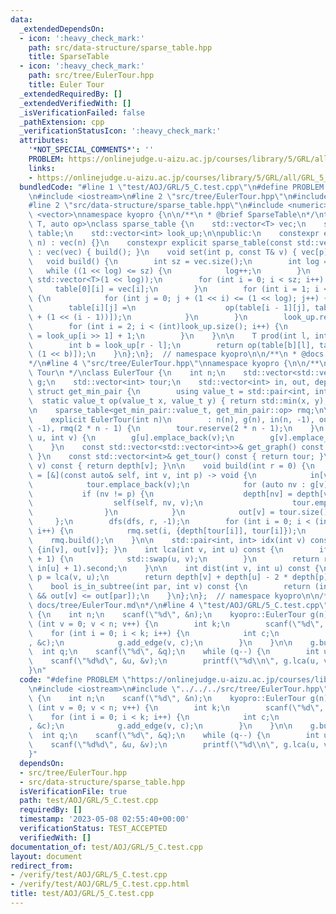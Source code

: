 ```yaml
---
data:
  _extendedDependsOn:
  - icon: ':heavy_check_mark:'
    path: src/data-structure/sparse_table.hpp
    title: SparseTable
  - icon: ':heavy_check_mark:'
    path: src/tree/EulerTour.hpp
    title: Euler Tour
  _extendedRequiredBy: []
  _extendedVerifiedWith: []
  _isVerificationFailed: false
  _pathExtension: cpp
  _verificationStatusIcon: ':heavy_check_mark:'
  attributes:
    '*NOT_SPECIAL_COMMENTS*': ''
    PROBLEM: https://onlinejudge.u-aizu.ac.jp/courses/library/5/GRL/all/GRL_5_C
    links:
    - https://onlinejudge.u-aizu.ac.jp/courses/library/5/GRL/all/GRL_5_C
  bundledCode: "#line 1 \"test/AOJ/GRL/5_C.test.cpp\"\n#define PROBLEM \"https://onlinejudge.u-aizu.ac.jp/courses/library/5/GRL/all/GRL_5_C\"\
    \n#include <iostream>\n#line 2 \"src/tree/EulerTour.hpp\"\n#include <utility>\n\
    #line 2 \"src/data-structure/sparse_table.hpp\"\n#include <numeric>\n#include\
    \ <vector>\nnamespace kyopro {\n\n/**\n * @brief SparseTable\n*/\ntemplate <class\
    \ T, auto op>\nclass sparse_table {\n    std::vector<T> vec;\n    std::vector<std::vector<T>>\
    \ table;\n    std::vector<int> look_up;\n\npublic:\n    constexpr explicit sparse_table(int\
    \ n) : vec(n) {}\n    constexpr explicit sparse_table(const std::vector<T>& vec)\
    \ : vec(vec) { build(); }\n    void set(int p, const T& v) { vec[p] = v; }\n \
    \   void build() {\n        int sz = vec.size();\n        int log = 0;\n     \
    \   while ((1 << log) <= sz) {\n            log++;\n        }\n        table.assign(log,\
    \ std::vector<T>(1 << log));\n        for (int i = 0; i < sz; i++) {\n       \
    \     table[0][i] = vec[i];\n        }\n        for (int i = 1; i < log; i++)\
    \ {\n            for (int j = 0; j + (1 << i) <= (1 << log); j++) {\n        \
    \        table[i][j] =\n                    op(table[i - 1][j], table[i - 1][j\
    \ + (1 << (i - 1))]);\n            }\n        }\n        look_up.resize(sz + 1);\n\
    \        for (int i = 2; i < (int)look_up.size(); i++) {\n            look_up[i]\
    \ = look_up[i >> 1] + 1;\n        }\n    }\n\n    T prod(int l, int r) const {\n\
    \        int b = look_up[r - l];\n        return op(table[b][l], table[b][r -\
    \ (1 << b)]);\n    }\n};\n};  // namespace kyopro\n\n/**\n * @docs docs/data-structure/sparse_table.md\n\
    */\n#line 4 \"src/tree/EulerTour.hpp\"\nnamespace kyopro {\n\n/**\n * @brief Euler\
    \ Tour\n */\nclass EulerTour {\n    int n;\n    std::vector<std::vector<int>>\
    \ g;\n    std::vector<int> tour;\n    std::vector<int> in, out, depth;\n\n   \
    \ struct get_min_pair {\n        using value_t = std::pair<int, int>;\n      \
    \  static value_t op(value_t x, value_t y) { return std::min(x, y); }\n    };\n\
    \n    sparse_table<get_min_pair::value_t, get_min_pair::op> rmq;\n\npublic:\n\
    \    explicit EulerTour(int n)\n        : n(n), g(n), in(n, -1), out(n, -1), depth(n,\
    \ -1), rmq(2 * n - 1) {\n        tour.reserve(2 * n - 1);\n    }\n    void add_edge(int\
    \ u, int v) {\n        g[u].emplace_back(v);\n        g[v].emplace_back(u);\n\
    \    }\n    const std::vector<std::vector<int>>& get_graph() const { return g;\
    \ }\n    const std::vector<int>& get_tour() const { return tour; }\n    int get_depth(int\
    \ v) const { return depth[v]; }\n\n    void build(int r = 0) {\n        auto dfs\
    \ = [&](const auto& self, int v, int p) -> void {\n            in[v] = tour.size();\n\
    \            tour.emplace_back(v);\n            for (auto nv : g[v]) {\n     \
    \           if (nv != p) {\n                    depth[nv] = depth[v] + 1;\n  \
    \                  self(self, nv, v);\n                    tour.emplace_back(v);\n\
    \                }\n            }\n            out[v] = tour.size() - 1;\n   \
    \     };\n        dfs(dfs, r, -1);\n        for (int i = 0; i < (int)tour.size();\
    \ i++) {\n            rmq.set(i, {depth[tour[i]], tour[i]});\n        }\n    \
    \    rmq.build();\n    }\n\n    std::pair<int, int> idx(int v) const { return\
    \ {in[v], out[v]}; }\n    int lca(int v, int u) const {\n        if (in[v] > in[u]\
    \ + 1) {\n            std::swap(u, v);\n        }\n        return rmq.prod(in[v],\
    \ in[u] + 1).second;\n    }\n\n    int dist(int v, int u) const {\n        int\
    \ p = lca(v, u);\n        return depth[v] + depth[u] - 2 * depth[p];\n    }\n\n\
    \    bool is_in_subtree(int par, int v) const {\n        return (in[par] <= in[v]\
    \ && out[v] <= out[par]);\n    }\n};\n};  // namespace kyopro\n\n/**\n * @docs\
    \ docs/tree/EulerTour.md\n*/\n#line 4 \"test/AOJ/GRL/5_C.test.cpp\"\nint main()\
    \ {\n    int n;\n    scanf(\"%d\", &n);\n    kyopro::EulerTour g(n);\n    for\
    \ (int v = 0; v < n; v++) {\n        int k;\n        scanf(\"%d\", &k);\n    \
    \    for (int i = 0; i < k; i++) {\n            int c;\n            scanf(\"%d\"\
    , &c);\n            g.add_edge(v, c);\n        }\n    }\n\n    g.build();\n  \
    \  int q;\n    scanf(\"%d\", &q);\n    while (q--) {\n        int u, v;\n    \
    \    scanf(\"%d%d\", &u, &v);\n        printf(\"%d\\n\", g.lca(u, v));\n    }\n\
    }\n"
  code: "#define PROBLEM \"https://onlinejudge.u-aizu.ac.jp/courses/library/5/GRL/all/GRL_5_C\"\
    \n#include <iostream>\n#include \"../../../src/tree/EulerTour.hpp\"\nint main()\
    \ {\n    int n;\n    scanf(\"%d\", &n);\n    kyopro::EulerTour g(n);\n    for\
    \ (int v = 0; v < n; v++) {\n        int k;\n        scanf(\"%d\", &k);\n    \
    \    for (int i = 0; i < k; i++) {\n            int c;\n            scanf(\"%d\"\
    , &c);\n            g.add_edge(v, c);\n        }\n    }\n\n    g.build();\n  \
    \  int q;\n    scanf(\"%d\", &q);\n    while (q--) {\n        int u, v;\n    \
    \    scanf(\"%d%d\", &u, &v);\n        printf(\"%d\\n\", g.lca(u, v));\n    }\n\
    }"
  dependsOn:
  - src/tree/EulerTour.hpp
  - src/data-structure/sparse_table.hpp
  isVerificationFile: true
  path: test/AOJ/GRL/5_C.test.cpp
  requiredBy: []
  timestamp: '2023-05-08 02:55:40+00:00'
  verificationStatus: TEST_ACCEPTED
  verifiedWith: []
documentation_of: test/AOJ/GRL/5_C.test.cpp
layout: document
redirect_from:
- /verify/test/AOJ/GRL/5_C.test.cpp
- /verify/test/AOJ/GRL/5_C.test.cpp.html
title: test/AOJ/GRL/5_C.test.cpp
---
```

